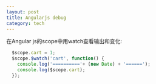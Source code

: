 ```yaml
---
layout: post
title: Angularjs debug
category: tech
---
```

在Angular js的scope中用watch查看输出和变化:

~~~javascript
  $scope.cart = 1;
  $scope.$watch('cart', function() {
    console.log('=========='+ (new Date) + '======');
    console.log($scope.cart);
  });
~~~
